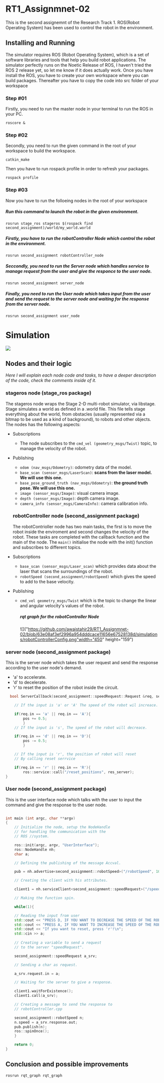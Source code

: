# RT1_Assignmnet-02
This is the second assignemnt of the Research Track 1. 
ROS(Robot Operating System) has been used to control the robot in the environment.
## Installing and Running
The simulator requires ROS (Robot Operating System), which is a set of software libraries and tools that help you build robot applications. The simulator perfectly runs on the Noetic Release of ROS, I haven't tried the ROS 2 release yet, so let me know if it does actually work.
Once you have install the ROS, you have to create your own workspace where you can build packages. 
Thereafter you have to copy the code into src folder of your workspace
### Step #01
Firstly, you need to run the master node in your terminal to run the ROS in your PC.
```
roscore &
```
### Step #02
Secondly, you need to run the given command in the root of your workspace to build the workspace.
```
catkin_make
```
Then you have to run rospack profile in order to refresh your packages.
```
rospack profile
```
### Step #03
Now you have to run the folloeing nodes in the root of your workspace 
##### Run this command to launch the robot in the given environment.
```
rosrun stage_ros stageros $(rospack find second_assignment)/world/my_world.world
```
##### Firstly, you have to run the robotController Node which control the robot in the environment.
```
rosrun second_assignment robotController_node
```
##### Seccondly, you need to run the Server node which handles service to manage request from the user and give the responce to the user node.
```
rosrun second_assignment server_node
```
##### Finally, you need to run the User node which takes input from the user and send the request to the server node and waiting for the response from the server node.
```
rosrun second_assignment user_node
```
# Simulation
![](https://github.com/awaistahir29/RT1_Assignmnet-02/blob/44ce0d3fd726b67dbfe3c908d5089f6c87baa1f4/simulations/Robot_Simulation.png)
  
 ## Nodes and their logic

_Here I will explain each node code and tasks, to have a deeper description of the code, check the comments inside of it._

### stageros node (stage_ros package)

The stageros node wraps the Stage 2-D multi-robot simulator, via libstage. Stage simulates a world as defined in a .world file. This file tells stage everything about the world, from obstacles (usually represented via a bitmap to be used as a kind of background), to robots and other objects.
The nodes has the following aspects:
- Subscriptions
  - The node subscribes to the `cmd_vel (geometry_msgs/Twist)` topic, to manage the velocity of the robot.
- Publishing
    - `odom (nav_msgs/Odometry)`: odometry data of the model. 
    - `base_scan (sensor_msgs/LaserScan)`: __scans from the laser model. We will use this one.__
    - `base_pose_ground_truth (nav_msgs/Odometry)`: __the ground truth pose. We will use this one.__
    - `image (sensor_msgs/Image)`: visual camera image.
    - `depth (sensor_msgs/Image)`: depth camera image.
    - `camera_info (sensor_msgs/CameraInfo)`: camera calibration info.
  
  ### robotController node (second_assignment package)
  The robotContrioller node has two main tasks, the first is to move the robot inside the enviroment and second changes the velocity of the robot. These tasks are completed with the callback function and the main of the node. The `main()` initialise the node with the init() function and subscribes to different topics.
- Subscriptions
  - `base_scan (sensor_msgs/Laser_scan)` which provides data about the laser that scans the surroundings of the robot.
  - `robotSpeed (second_assignment/robotSpeed)` which gives the speed to add to the base velocity.
- Publishing
  - `cmd_vel geometry_msgs/Twist` which is the topic to change the linear and angular velocity's values of the robot.
	##### rqt graph for the robotController Node
	![]("https://github.com/awaistahir29/RT1_Assignmnet-02/blob/63e08af3ef2996a954dddcace11656e67528138d/simulations/robotControllerConfig.png"width="450" height="159")
### server node (second_assignment package)
This is the server node which takes the user request and send the response according to the user node's demand. 
- 'a' to accelerate.
- 'd' to decelerate.
- 'r' to reset the position of the robot inside the circuit.
```cpp
  bool ServerCallback(second_assignment::speedRequest::Request &req, second_assignment::speedRequest::Response &res){

	// If the input is 'a' or 'A' The speed of the robot wil increace.

	if(req.in == 'a' || req.in == 'A'){
		pos += 0.5;
		}	
	// If the input is 's', The speed of the robot will decreace.

	if(req.in == 'd' || req.in == 'D'){
		pos -= 0.5;
		}

	// If the input is 'r', the position of robot will reset 
	// By calling reset serrvice

	if(req.in == 'r' || req.in == 'R'){
		ros::service::call("/reset_positions", res_server);
}
```
	
  ### User node (second_assignment package)
This is the user interface node which talks with the user to input the command and give the response to the user node.
	
	

```cpp
	
int main (int argc, char **argv) 
{
	// Initialize the node, setup the NodeHandle 
	// for handling the communication with the 
	// ROS //system.

	ros::init(argc, argv, "UserInterface"); 
	ros::NodeHandle nh;
	char a;

	// Defining the publishing of the message Accval.

	pub = nh.advertise<second_assignment::robotSpeed>("/robotSpeed", 10); 

	// Creating the client with his attributes.

	client1 = nh.serviceClient<second_assignment::speedRequest>("/speedRequest");

	// Making the function spin.

	while(1){

	// Reading the input from user
	std::cout << "PRESS D, IF YOU WANT TO DECREASE THE SPEED OF THE ROBOT\n";
	std::cout << "PRESS A, IF YOU WANT TO INCREASE THE SPEED OF THE ROBOT\n";
	std::cout << "If you want to reset, press 'r'!\n";
	std::cin >> a;
	
	// Creating a variable to send a request
	// to the server "speedRequest".

	second_assignment::speedRequest a_srv;

	// Sending a char as request.

	a_srv.request.in = a;

	// Waiting for the server to give a response.

	client1.waitForExistence();
	client1.call(a_srv);

	// Creating a message to send the response to
	// robotController.cpp

	second_assignment::robotSpeed n;
	n.speed = a_srv.response.out;
	pub.publish(n);
	ros::spinOnce();
	}

	return 0;
}
```	
  ## Conclusion and possible improvements
  `rosrun rqt_graph rqt_graph`
